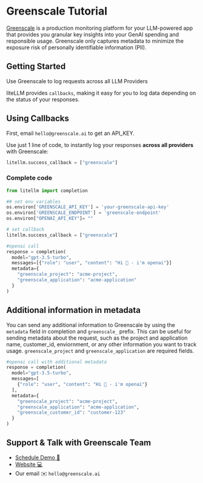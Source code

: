 # Greenscale Tutorial

[Greenscale](https://greenscale.ai/) is a production monitoring platform for your LLM-powered app that provides you granular key insights into your GenAI spending and responsible usage. Greenscale only captures metadata to minimize the exposure risk of personally identifiable information (PII).

## Getting Started

Use Greenscale to log requests across all LLM Providers

liteLLM provides `callbacks`, making it easy for you to log data depending on the status of your responses.

## Using Callbacks

First, email `hello@greenscale.ai` to get an API_KEY.

Use just 1 line of code, to instantly log your responses **across all providers** with Greenscale:

```python
litellm.success_callback = ["greenscale"]
```

### Complete code

```python
from litellm import completion

## set env variables
os.environ['GREENSCALE_API_KEY'] = 'your-greenscale-api-key'
os.environ['GREENSCALE_ENDPOINT'] = 'greenscale-endpoint'
os.environ["OPENAI_API_KEY"]= ""

# set callback
litellm.success_callback = ["greenscale"]

#openai call
response = completion(
  model="gpt-3.5-turbo",
  messages=[{"role": "user", "content": "Hi 👋 - i'm openai"}]
  metadata={
    "greenscale_project": "acme-project",
    "greenscale_application": "acme-application"
  }
)
```

## Additional information in metadata

You can send any additional information to Greenscale by using the `metadata` field in completion and `greenscale_` prefix. This can be useful for sending metadata about the request, such as the project and application name, customer_id, enviornment, or any other information you want to track usage. `greenscale_project` and `greenscale_application` are required fields.

```python
#openai call with additional metadata
response = completion(
  model="gpt-3.5-turbo",
  messages=[
    {"role": "user", "content": "Hi 👋 - i'm openai"}
  ],
  metadata={
    "greenscale_project": "acme-project",
    "greenscale_application": "acme-application",
    "greenscale_customer_id": "customer-123"
  }
)
```

## Support & Talk with Greenscale Team

- [Schedule Demo 👋](https://calendly.com/nandesh/greenscale)
- [Website 💻](https://greenscale.ai)
- Our email ✉️ `hello@greenscale.ai`
